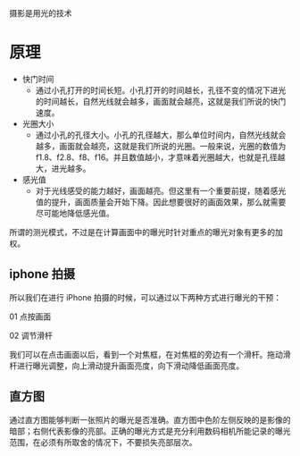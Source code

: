 
摄影是用光的技术

# 原理

- 快门时间
  - 通过小孔打开的时间长短。小孔打开的时间越长，孔径不变的情况下进光的时间越长，自然光线就会越多，画面就会越亮，这就是我们所说的快门速度。
- 光圈大小
  - 通过小孔的孔径大小。小孔的孔径越大，那么单位时间内，自然光线就会越多，画面就会越亮，这就是我们所说的光圈。一般来说，光圈的数值为 f1.8、f2.8、f8、f16。并且数值越小，才意味着光圈越大，也就是孔径越大，进光越多。
- 感光值
  - 对于光线感受的能力越好，画面越亮。但这里有一个重要前提，随着感光值的提升，画面质量会开始下降。因此想要很好的画面效果，那么就需要尽可能地降低感光值。

所谓的测光模式，不过是在计算画面中的曝光时针对重点的曝光对象有更多的加权。

## iphone 拍摄

所以我们在进行 iPhone 拍摄的时候，可以通过以下两种方式进行曝光的干预：

01 点按画面

02 调节滑杆

我们可以在点击画面以后，看到一个对焦框，在对焦框的旁边有一个滑杆。拖动滑杆进行曝光调整，向上滑动提升画面亮度，向下滑动降低画面亮度。


## 直方图

通过直方图能够判断一张照片的曝光是否准确。直方图中色阶左侧反映的是影像的暗部；右侧代表影像的亮部。正确的曝光方式是充分利用数码相机所能记录的曝光范围，在必须有所取舍的情况下，不要损失亮部层次。